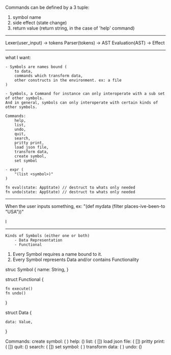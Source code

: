 Commands can be defined by a 3 tuple:

1. symbol name
2. side effect (state change)
3. return value (return string, in the case of 'help' command)

---

Lexer(user_input) -> tokens
Parser(tokens) -> AST
Evaluation(AST) -> Effect

---

what I want:

    - Symbols are names bound (
        to data,
        commands which transform data,
        other constructs in the environment. ex: a file
    )

    - Symbols, a Command for instance can only interoperate with a sub set of other symbols.
    And in general, symbols can only interoperate with certain kinds of other symbols.

    Commands:
        help,
        list,
        undo,
        quit,
        search,
        pritty print,
        load json file,
        transform data,
        create symbol,
        set symbol

    - expr (
        "(list <symbol>)"
    )

    fn eval(state: AppState) // destruct to whats only needed
    fn undo(state: AppState) // destruct to whats only needed

---

When the user inputs something, ex: "(def mydata (filter places-ive-been-to "USA"))"

I

---

    Kinds of Symbols (either one or both)
        - Data Representation
        - Functional

1. Every Symbol requires a name bound to it.
2. Every Symbol represents Data and/or contains Functionality

struc Symbol {
name: String,
}

struct Functional {

    fn execute()
    fn undo()

}

struct Data {

    data: Value,

}

Commands:
create symbol: (<functional-symbol> <symbol-name> <value>)
help: (<functional-symbol>)
list: (<functional-symbol> [<symbol-name>])
load json file: (<functional-symbol> [<symbol-name>])
pritty print: (<functional-symbol> [<symbol-name>])
quit: (<functional-symbol>)
search: (<functional-symbol> [<symbol-name>])
set symbol: (<functional-symbol> <symbol-name> <value>)
transform data: (<functional-symbol> <symbol-name> <value>)
undo: (<functional-symbol>)
